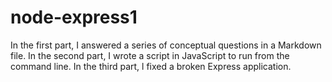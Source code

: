 # node-express1
In the first part, I answered a series of conceptual questions in a Markdown file. In the second part, I wrote a script in JavaScript to run from the command line. In the third part, l fixed a broken Express application.

